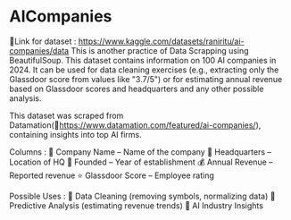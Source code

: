 # AICompanies
🔗Link for dataset : https://www.kaggle.com/datasets/raniritu/ai-companies/data
This is another practice of Data Scrapping using BeautifulSoup. This dataset contains information on 100 AI companies in 2024. It can be used for data cleaning exercises (e.g., extracting only the Glassdoor score from values like "3.7/5") or for estimating annual revenue based on Glassdoor scores and headquarters and any other possible analysis.

This dataset was scraped from Datamation(🔗https://www.datamation.com/featured/ai-companies/), containing insights into top AI firms.

Columns :
🏢 Company Name – Name of the company
📍 Headquarters – Location of HQ
📅 Founded – Year of establishment
💰 Annual Revenue – Reported revenue
⭐ Glassdoor Score – Employee rating
 
Possible Uses :
🔹 Data Cleaning (removing symbols, normalizing data)
🔹 Predictive Analysis (estimating revenue trends)
🔹 AI Industry Insights
